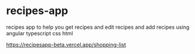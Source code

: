 # recipes-app
recipes app to help you get recipes and edit recipes and add recipes using angular typescript css html 


https://recipesapp-beta.vercel.app/shopping-list
